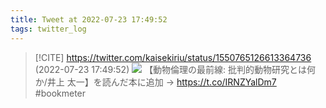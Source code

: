```yaml
---
title: Tweet at 2022-07-23 17:49:52
tags: twitter_log
---
```


> [!CITE] https://twitter.com/kaisekiriu/status/1550765126613364736 (2022-07-23 17:49:52)
> ![](https://twitter.com/kaisekiriu/status/1550765126613364736)
> 【動物倫理の最前線: 批判的動物研究とは何か/井上 太一】を読んだ本に追加 → https://t.co/IRNZYalDm7 #bookmeter
